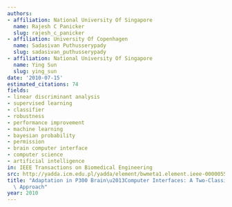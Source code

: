 ```yaml
---
authors:
- affiliation: National University Of Singapore
  name: Rajesh C Panicker
  slug: rajesh_c_panicker
- affiliation: University Of Copenhagen
  name: Sadasivan Puthusserypady
  slug: sadasivan_puthusserypady
- affiliation: National University Of Singapore
  name: Ying Sun
  slug: ying_sun
date: '2010-07-15'
estimated_citations: 74
fields:
- linear discriminant analysis
- supervised learning
- classifier
- robustness
- performance improvement
- machine learning
- bayesian probability
- permission
- brain computer interface
- computer science
- artificial intelligence
in: IEEE Transactions on Biomedical Engineering
src: http://yadda.icm.edu.pl/yadda/element/bwmeta1.element.ieee-000005510112
title: "Adaptation in P300 Brain\u2013Computer Interfaces: A Two-Classifier Cotraining\
  \ Approach"
year: 2010
---
```

